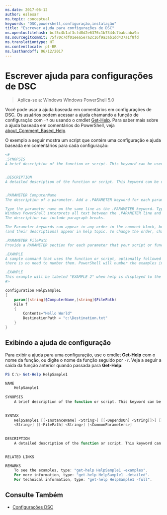 ```yaml
---
ms.date: 2017-06-12
author: eslesar
ms.topic: conceptual
keywords: "DSC,powershell,configuração,instalação"
title: "Escrever ajuda para configurações de DSC"
ms.openlocfilehash: bcf5c4b1af3cfd8d2e6376c1b7344c7babcaba9a
ms.sourcegitcommit: 75f70c7df01eea5e7a2c16f9a3ab1dd437a1f8fd
ms.translationtype: HT
ms.contentlocale: pt-BR
ms.lasthandoff: 06/12/2017
---
```

<a id="writing-help-for-dsc-configurations" class="xliff"></a>
# Escrever ajuda para configurações de DSC

>Aplica-se a: Windows Windows PowerShell 5.0

Você pode usar a ajuda baseada em comentários em configurações de DSC. Os usuários podem acessar a ajuda chamando a função de configuração com `-?` ou usando o cmdlet [Get-Help](https://technet.microsoft.com/en-us/library/hh849696.aspx). Para saber mais sobre a ajuda baseada em comentários do PowerShell, veja [about_Comment_Based_Help](https://technet.microsoft.com/en-us/library/hh847834.aspx).

O exemplo a seguir mostra um script que contém uma configuração e ajuda baseada em comentários para cada configuração:

```powershell
<#
.SYNOPSIS
A brief description of the function or script. This keyword can be used only once for each configuration.


.DESCRIPTION
A detailed description of the function or script. This keyword can be used only once for each configuration.


.PARAMETER ComputerName
The description of a parameter. Add a .PARAMETER keyword for each parameter in the function or script syntax.

Type the parameter name on the same line as the .PARAMETER keyword. Type the parameter description on the lines following the .PARAMETER keyword. 
Windows PowerShell interprets all text between the .PARAMETER line and the next keyword or the end of the comment block as part of the parameter description. 
The description can include paragraph breaks.

The Parameter keywords can appear in any order in the comment block, but the function or script syntax determines the order in which the parameters 
(and their descriptions) appear in help topic. To change the order, change the syntax.

.PARAMETER FilePath
Provide a PARAMETER section for each parameter that your script or function accepts.

.EXAMPLE
A sample command that uses the function or script, optionally followed by sample output and a description. Repeat this keyword for each example. If you have multiple examples,
there is no need to number them. PowerShell will number the examples in help text.

.EXAMPLE
This example will be labeled "EXAMPLE 2" when help is displayed to the user.
#>

configuration HelpSample1
{
    param([string]$ComputerName,[string]$FilePath)
    File f
    {
        Contents="Hello World"
        DestinationPath = "c:\Destination.txt"
    }
}
```

<a id="viewing-configuration-help" class="xliff"></a>
## Exibindo a ajuda de configuração

Para exibir a ajuda para uma configuração, use o cmdlet **Get-Help** com o nome da função, ou digite o nome da função seguido por `-?`. Veja a seguir a saída da função anterior quando passada para **Get-Help**:

```powershell
PS C:\> Get-Help HelpSample1

NAME
    HelpSample1
    
SYNOPSIS
    A brief description of the function or script. This keyword can be used only once for each configuration.
    
    
SYNTAX
    HelpSample1 [[-InstanceName] <String>] [[-DependsOn] <String[]>] [[-OutputPath] <String>] [[-ConfigurationData] <Hashtable>] [[-ComputerName] 
    <String>] [[-FilePath] <String>] [<CommonParameters>]
    
    
DESCRIPTION
    A detailed description of the function or script. This keyword can be used only once for each configuration.
    

RELATED LINKS

REMARKS
    To see the examples, type: "get-help HelpSample1 -examples".
    For more information, type: "get-help HelpSample1 -detailed".
    For technical information, type: "get-help HelpSample1 -full".
```

<a id="see-also" class="xliff"></a>
## Consulte Também
* [Configurações DSC](configurations.md)


